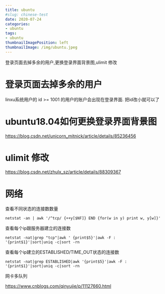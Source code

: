 ```yaml
---
title: ubuntu
#slug: chinese-test
date: 2020-07-24
categories:
- ubuntu
tags:
- ubuntu
thumbnailImagePosition: left
thumbnailImage: /img/ubuntu.jpeg
---
```

登录页面去掉多余的用户,更换登录界面背景图,ulimit 修改
<!--more-->

# 登录页面去掉多余的用户

linxu系统用户的 id >= 1001 的用户的账户会出现在登录界面.
把id改小就可以了

# ubuntu18.04如何更换登录界面背景图
https://blog.csdn.net/unicorn_mitnick/article/details/85236456

# ulimit 修改
https://blog.csdn.net/zhulx_sz/article/details/88309367

# 网络

查看不同状态的连接数数量

`netstat -an | awk '/^tcp/ {++y[$NF]} END {for(w in y) print w, y[w]}'`

查看每个ip跟服务器建立的连接数

`netstat -nat|grep "tcp"|awk ' {print$5}'|awk -F : '{print$1}'|sort|uniq -c|sort -rn`

查看每个ip建立的ESTABLISHED/TIME_OUT状态的连接数

`netstat -nat|grep ESTABLISHED|awk '{print$5}'|awk -F : '{print$1}'|sort|uniq -c|sort -rn`

网卡多队列

https://www.cnblogs.com/qinyujie/p/11127660.html